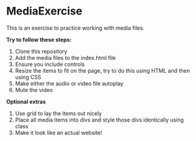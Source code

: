 # MediaExercise

This is an exercise to practice working with media files.

**Try to follow these steps:**

1. Clone this repository
2. Add the media files to the index.html file
3. Ensure you include controls
4. Resize the items to fit on the page, try to do this using HTML and then using CSS
5. Make either the audio or video file autoplay
6. Mute the video

**Optional extras**

1. Use grid to lay the items out nicely
2. Place all media items into divs and style those divs identically using class
3. Make it look like an actual website!
